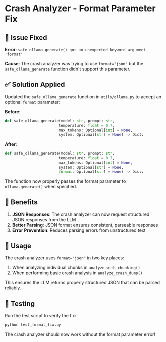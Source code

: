 # Crash Analyzer - Format Parameter Fix

## 🐛 Issue Fixed

**Error**: `safe_ollama_generate() got an unexpected keyword argument 'format'`

**Cause**: The crash analyzer was trying to use `format="json"` but the `safe_ollama_generate` function didn't support this parameter.

## ✅ Solution Applied

Updated the `safe_ollama_generate` function in `utils/ollama.py` to accept an optional `format` parameter:

**Before**:
```python
def safe_ollama_generate(model: str, prompt: str, 
                        temperature: float = 0.7,
                        max_tokens: Optional[int] = None,
                        system: Optional[str] = None) -> Dict:
```

**After**:
```python
def safe_ollama_generate(model: str, prompt: str, 
                        temperature: float = 0.7,
                        max_tokens: Optional[int] = None,
                        system: Optional[str] = None,
                        format: Optional[str] = None) -> Dict:
```

The function now properly passes the format parameter to `ollama.generate()` when specified.

## 🚀 Benefits

1. **JSON Responses**: The crash analyzer can now request structured JSON responses from the LLM
2. **Better Parsing**: JSON format ensures consistent, parseable responses
3. **Error Prevention**: Reduces parsing errors from unstructured text

## 📝 Usage

The crash analyzer uses `format="json"` in two key places:
1. When analyzing individual chunks in `analyze_with_chunking()`
2. When performing basic crash analysis in `analyze_crash_dump()`

This ensures the LLM returns properly structured JSON that can be parsed reliably.

## 🧪 Testing

Run the test script to verify the fix:
```bash
python test_format_fix.py
```

The crash analyzer should now work without the format parameter error!
